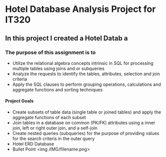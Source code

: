 # Hotel Database Analysis Project for IT320
## In this project I created a Hotel Datab a 

### The purpose of this assignment is to
- Utilize the relational algebra concepts intrinsic in SQL for processing multiple tables using joins and or subqueries
- Analyze the requests to identify the tables, attributes, selection and join criteria 
- Apply the SQL clauses to perform grouping operations, calculations and aggregate functions and sorting techniques

#### Project Goals
- Create subsets of table data (single table or joined tables) and apply the aggregate functions of each subset
- Join tables in a database on common (PK/FK) attributes using a inner join, left or right outer join, and a self-join
- Create nested queries (subqueries) for the purpose of providing values for the search criteris in the outer query
- Hotel ERD Database
- Bullet Point <img /IMG/filename.png>

